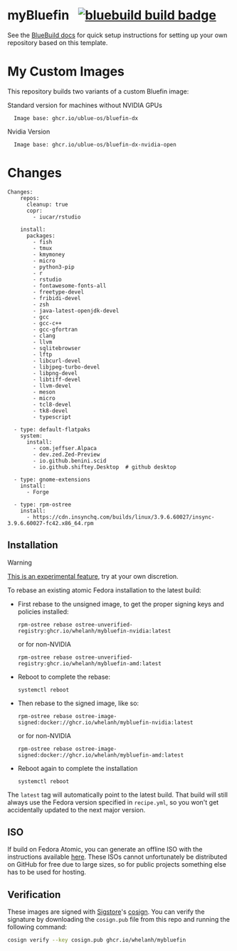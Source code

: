# myBluefin &nbsp; [![bluebuild build badge](https://github.com/whelanh/mybluefin/actions/workflows/build.yml/badge.svg)](https://github.com/whelanh/mybluefin/actions/workflows/build.yml)

See the [BlueBuild docs](https://blue-build.org/how-to/setup/) for quick setup instructions for setting up your own repository based on this template.

# My Custom Images

This repository builds two variants of a custom Bluefin image:

   Standard version for machines without NVIDIA GPUs

      Image base: ghcr.io/ublue-os/bluefin-dx 
   
   Nvidia Version
   
      Image base: ghcr.io/ublue-os/bluefin-dx-nvidia-open

# Changes

```
Changes:
    repos:
      cleanup: true
      copr:
        - iucar/rstudio

    install:
      packages:
        - fish
        - tmux
        - kmymoney
        - micro
        - python3-pip
        - r
        - rstudio
        - fontawesome-fonts-all
        - freetype-devel
        - fribidi-devel
        - zsh
        - java-latest-openjdk-devel
        - gcc
        - gcc-c++
        - gcc-gfortran
        - clang
        - llvm
        - sqlitebrowser
        - lftp
        - libcurl-devel
        - libjpeg-turbo-devel
        - libpng-devel
        - libtiff-devel
        - llvm-devel
        - meson
        - micro
        - tcl8-devel
        - tk8-devel
        - typescript

  - type: default-flatpaks
    system:
      install:
        - com.jeffser.Alpaca
        - dev.zed.Zed-Preview
        - io.github.benini.scid
        - io.github.shiftey.Desktop  # github desktop

  - type: gnome-extensions
    install:
      - Forge

  - type: rpm-ostree
    install:
      - https://cdn.insynchq.com/builds/linux/3.9.6.60027/insync-3.9.6.60027-fc42.x86_64.rpm
```

## Installation

> [!WARNING]  
> [This is an experimental feature](https://www.fedoraproject.org/wiki/Changes/OstreeNativeContainerStable), try at your own discretion.

To rebase an existing atomic Fedora installation to the latest build:

- First rebase to the unsigned image, to get the proper signing keys and policies installed:
  ```
  rpm-ostree rebase ostree-unverified-registry:ghcr.io/whelanh/mybluefin-nvidia:latest
  ```
  or for non-NVIDIA
    ```
  rpm-ostree rebase ostree-unverified-registry:ghcr.io/whelanh/mybluefin-amd:latest
  ```

- Reboot to complete the rebase:
  ```
  systemctl reboot
  ```
- Then rebase to the signed image, like so:
  ```
  rpm-ostree rebase ostree-image-signed:docker://ghcr.io/whelanh/mybluefin-nvidia:latest
  ```
  or for non-NVIDIA
  ```
  rpm-ostree rebase ostree-image-signed:docker://ghcr.io/whelanh/mybluefin-amd:latest
  ```
- Reboot again to complete the installation
  ```
  systemctl reboot
  ```

The `latest` tag will automatically point to the latest build. That build will still always use the Fedora version specified in `recipe.yml`, so you won't get accidentally updated to the next major version.

## ISO

If build on Fedora Atomic, you can generate an offline ISO with the instructions available [here](https://blue-build.org/learn/universal-blue/#fresh-install-from-an-iso). These ISOs cannot unfortunately be distributed on GitHub for free due to large sizes, so for public projects something else has to be used for hosting.

## Verification

These images are signed with [Sigstore](https://www.sigstore.dev/)'s [cosign](https://github.com/sigstore/cosign). You can verify the signature by downloading the `cosign.pub` file from this repo and running the following command:

```bash
cosign verify --key cosign.pub ghcr.io/whelanh/mybluefin
```
